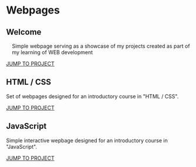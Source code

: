 <h1> Webpages </h1>

<h2> Welcome </h2>
<p style="margin-left: 1rem;">
  Simple webpage serving as a showcase of my projects created as part of my learning of WEB development
</p>
<a href="https://github.com/Valstrasz/Webpages/tree/main/Welcome"> JUMP TO PROJECT </a>

<h2> HTML / CSS </h2>
<p>
  Set of webpages designed for an introductory course in "HTML / CSS".
</p>
<a href="https://github.com/Valstrasz/Webpages/tree/main/Pre_training/HTML_CSS"> JUMP TO PROJECT </a>

<h2> JavaScript </h2>
<p>
  Simple interactive wepbage designed for an introductory course in "JavaScript". 
</p>
<a href="https://github.com/Valstrasz/Webpages/tree/main/Pre_training/JavaScript"> JUMP TO PROJECT </a>
